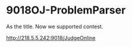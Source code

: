 # 9018OJ-ProblemParser
As the title.
Now we supported contest.

<http://218.5.5.242:9018/JudgeOnline>
